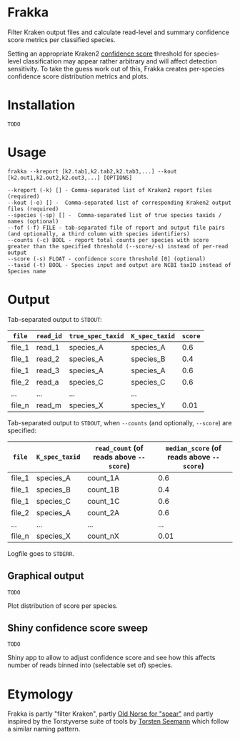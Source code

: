 # Frakka
Filter Kraken output files and calculate read-level and summary confidence score metrics per classified species.

Setting an appropriate Kraken2 [confidence score](https://github.com/DerrickWood/kraken2/wiki/Manual#confidence-scoring) threshold for species-level classification may appear rather arbitrary and will affect detection sensitivity. To take the guess work out of this, Frakka creates per-species confidence 
score distribution metrics and plots.

# Installation

`TODO`

# Usage

`frakka --kreport [k2.tab1,k2.tab2,k2.tab3,...] --kout [k2.out1,k2.out2,k2.out3,...] [OPTIONS]`

```
--kreport (-k) [] - Comma-separated list of Kraken2 report files (required)
--kout (-o) [] -  Comma-separated list of corresponding Kraken2 output files (required)
--species (-sp) [] -  Comma-separated list of true species taxids / names (optional)
--fof (-f) FILE - tab-separated file of report and output file pairs (and optionally, a third column with species identifiers)
--counts (-c) BOOL - report total counts per species with score greater than the specified threshold (--score/-s) instead of per-read output
--score (-s) FLOAT - confidence score threshold [0] (optional)
--taxid (-t) BOOL - Species input and output are NCBI taxID instead of Species name
```

# Output

Tab-separated output to `STDOUT`:

`file` | `read_id` | `true_spec_taxid` | `K_spec_taxid` | `score`
--- | --- | --- | --- | --- 
file_1 | read_1 | species_A | species_A | 0.6
file_1 | read_2 | species_A | species_B | 0.4
file_1 | read_3 | species_A | species_A | 0.6
file_2 | read_a | species_C | species_C | 0.6
... | ... | ... | ... 
file_n | read_m | species_X | species_Y | 0.01

Tab-separated output to `STDOUT`, when `--counts` (and optionally, `--score`) are specified:

`file` | `K_spec_taxid` | `read_count` (of reads above `--score`) | `median_score` (of reads above `--score`)
--- | --- | --- | --- 
file_1 | species_A | count_1A | 0.6
file_1 | species_B | count_1B | 0.4
file_1 | species_C | count_1C | 0.6
file_2 | species_A | count_2A | 0.6
... | ... | ... | ... 
file_n | species_X | count_nX | 0.01

Logfile goes to `STDERR`.

## Graphical output

`TODO`

Plot distribution of score per species.

## Shiny confidence score sweep

`TODO`

Shiny app to allow to adjust confidence score and see how this affects number of reads binned into (selectable set of) species.

# Etymology

Frakka is partly "filter Kraken", partly [Old Norse for "spear"](https://en.wiktionary.org/wiki/frakkar) and partly inspired by the Torstyverse suite of tools by [Torsten Seemann](https://github.com/tseemann) which follow a similar naming pattern.
